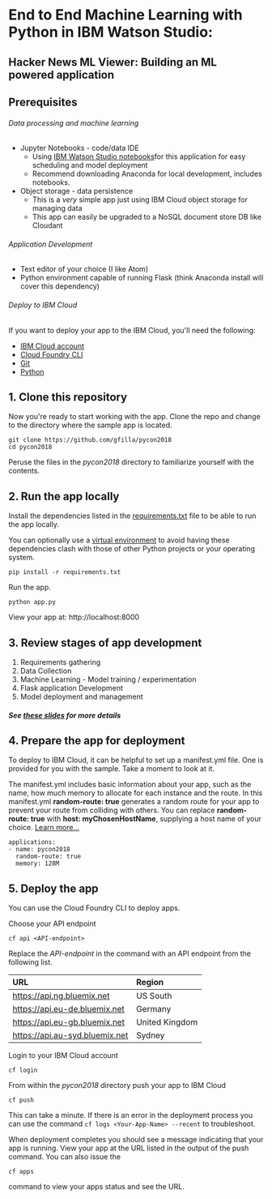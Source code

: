 # End to End Machine Learning with Python in IBM Watson Studio:

## Hacker News ML Viewer: Building an ML powered application


## Prerequisites

###### Data processing and machine learning

- Jupyter Notebooks - code/data IDE
  - Using [IBM Watson Studio notebooks](www.datascience.ibm.com)for this application for easy scheduling and model deployment
  - Recommend downloading Anaconda for local development, includes notebooks.
- Object storage - data persistence
  - This is a _very_ simple app just using IBM Cloud object storage for managing data
  - This app can easily be upgraded to a NoSQL document store DB like Cloudant

###### Application Development

- Text editor of your choice (I like Atom)
- Python environment capable of running Flask (think Anaconda install will cover this dependency)

###### Deploy to IBM Cloud
If you want to deploy your app to the IBM Cloud, you'll need the following:
* [IBM Cloud account](https://console.ng.bluemix.net/registration/)
* [Cloud Foundry CLI](https://github.com/cloudfoundry/cli#downloads)
* [Git](https://git-scm.com/downloads)
* [Python](https://www.python.org/downloads/)

## 1. Clone this repository

Now you're ready to start working with the app. Clone the repo and change to the directory where the sample app is located.
  ```
git clone https://github.com/gfilla/pycon2018
cd pycon2018

  ```

  Peruse the files in the *pycon2018* directory to familiarize yourself with the contents.

## 2. Run the app locally

Install the dependencies listed in the [requirements.txt](https://pip.readthedocs.io/en/stable/user_guide/#requirements-files) file to be able to run the app locally.

You can optionally use a [virtual environment](https://packaging.python.org/installing/#creating-and-using-virtual-environments) to avoid having these dependencies clash with those of other Python projects or your operating system.
  ```
pip install -r requirements.txt
  ```

Run the app.
  ```
python app.py
  ```

 View your app at: http://localhost:8000

## 3. Review stages of app development

1. Requirements gathering
2. Data Collection
3. Machine Learning - Model training / experimentation
4. Flask application Development
5. Model deployment and management

##### See [these slides](https://github.com/gfilla/pycon2018/blob/master/Workshop%20Slides.pptx) for more details



## 4. Prepare the app for deployment

To deploy to IBM Cloud, it can be helpful to set up a manifest.yml file. One is provided for you with the sample. Take a moment to look at it.

The manifest.yml includes basic information about your app, such as the name, how much memory to allocate for each instance and the route. In this manifest.yml **random-route: true** generates a random route for your app to prevent your route from colliding with others.  You can replace **random-route: true** with **host: myChosenHostName**, supplying a host name of your choice. [Learn more...](https://console.bluemix.net/docs/manageapps/depapps.html#appmanifest)
 ```
 applications:
 - name: pycon2018
   random-route: true
   memory: 128M
 ```

## 5. Deploy the app

You can use the Cloud Foundry CLI to deploy apps.

Choose your API endpoint
   ```
cf api <API-endpoint>
   ```

Replace the *API-endpoint* in the command with an API endpoint from the following list.

|URL                             |Region          |
|:-------------------------------|:---------------|
| https://api.ng.bluemix.net     | US South       |
| https://api.eu-de.bluemix.net  | Germany        |
| https://api.eu-gb.bluemix.net  | United Kingdom |
| https://api.au-syd.bluemix.net | Sydney         |

Login to your IBM Cloud account

  ```
cf login
  ```

From within the *pycon2018* directory push your app to IBM Cloud
  ```
cf push
  ```

This can take a minute. If there is an error in the deployment process you can use the command `cf logs <Your-App-Name> --recent` to troubleshoot.

When deployment completes you should see a message indicating that your app is running.  View your app at the URL listed in the output of the push command.  You can also issue the
  ```
cf apps
  ```
  command to view your apps status and see the URL.
